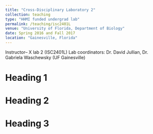 ```yaml
---
title: "Cross-Disciplinary Laboratory 2"
collection: teaching
type: "HHMI funded undergrad lab"
permalink: /teaching/isc2401L
venue: "University of Florida, Department of Biology"
date: Spring 2016 and Fall 2017
location: "Gainesville, Florida"
---
```


 Instructor– X lab 2 (ISC2401L)
Lab coordinators: Dr. David Jullian, Dr. Gabriela Waschewsky (UF Gainesville) 


Heading 1
======

Heading 2
======

Heading 3
======
	           		           
		
